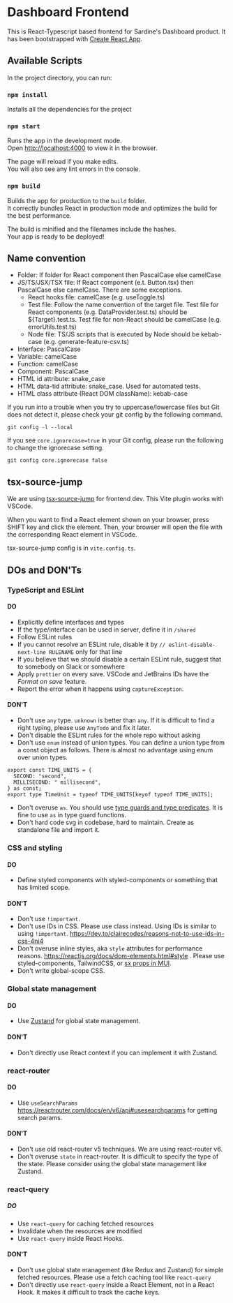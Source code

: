 # Dashboard Frontend

This is React-Typescript based frontend for Sardine's Dashboard product. It has been bootstrapped with [Create React App](https://github.com/facebook/create-react-app).

## Available Scripts

In the project directory, you can run:

### `npm install`

Installs all the dependencies for the project

### `npm start`

Runs the app in the development mode.<br />
Open [http://localhost:4000](http://localhost:4000) to view it in the browser.

The page will reload if you make edits.<br />
You will also see any lint errors in the console.

### `npm build`

Builds the app for production to the `build` folder.<br />
It correctly bundles React in production mode and optimizes the build for the best performance.

The build is minified and the filenames include the hashes.<br />
Your app is ready to be deployed!

## Name convention

- Folder: If folder for React component then PascalCase else camelCase
- JS/TS/JSX/TSX file: If React component (e.t. Button.tsx) then PascalCase else camelCase. There are some exceptions.
  - React hooks file: camelCase (e.g. useToggle.ts)
  - Test file: Follow the name convention of the target file. Test file for React components (e.g. DataProvider.test.ts) should be ${Target}.test.ts. Test file for non-React should be camelCase (e.g. errorUtils.test.ts)
  - Node file: TS/JS scripts that is executed by Node should be kebab-case (e.g. generate-feature-csv.ts)
- Interface: PascalCase
- Variable: camelCase
- Function: camelCase
- Component: PascalCase
- HTML id attribute: snake_case
- HTML data-tid attribute: snake_case. Used for automated tests.
- HTML class attribute (React DOM className): kebab-case

If you run into a trouble when you try to uppercase/lowercase files but Git does not detect it, please check your git config by the following command.

```
git config -l --local
```

If you see `core.ignorecase=true` in your Git config, please run the following to change the ignorecase setting.

```
git config core.ignorecase false
```

## tsx-source-jump

We are using [tsx-source-jump](https://github.com/mizchi/tsx-source-jump) for frontend dev. This Vite plugin works with VSCode.

When you want to find a React element shown on your browser, press SHIFT key and click the element. Then, your browser will open the file with the corresponding React element in VSCode.

tsx-source-jump config is in `vite.config.ts`.

## DOs and DON'Ts

### TypeScript and ESLint

#### DO

- Explicitly define interfaces and types
- If the type/interface can be used in server, define it in `/shared`
- Follow ESLint rules
- If you cannot resolve an ESLint rule, disable it by `// eslint-disable-next-line RULENAME` only for that line
- If you believe that we should disable a certain ESLint rule, suggest that to somebody on Slack or somewhere
- Apply `prettier` on every save. VSCode and JetBrains IDs have the _Format on save_ feature.
- Report the error when it happens using `captureException`.

#### DON'T

- Don't use `any` type. `unknown` is better than `any`. If it is difficult to find a right typing, please use `AnyTodo` and fix it later.
- Don't disable the ESLint rules for the whole repo without asking
- Don't use `enum` instead of union types. You can define a union type from a const object as follows. There is almost no advantage using enum over union types.

```
export const TIME_UNITS = {
  SECOND: "second",
  MILLISECOND: " millisecond",
} as const;
export type TimeUnit = typeof TIME_UNITS[keyof typeof TIME_UNITS];
```

- Don't overuse `as`. You should use [type guards and type predicates](https://www.typescriptlang.org/docs/handbook/advanced-types.html#using-type-predicates). It is fine to use `as` in type guard functions.
- Don't hard code svg in codebase, hard to maintain. Create as standalone file and import it.

### CSS and styling

#### DO

- Define styled components with styled-components or something that has limited scope.

#### DON'T

- Don't use `!important`.
- Don't use IDs in CSS. Please use class instead. Using IDs is similar to using `!important`. https://dev.to/clairecodes/reasons-not-to-use-ids-in-css-4ni4
- Don't overuse inline styles, aka `style` attributes for performance reasons. https://reactjs.org/docs/dom-elements.html#style . Please use styled-components, TailwindCSS, or [sx props in MUI](https://mui.com/system/the-sx-prop/).
- Don't write global-scope CSS.

### Global state management

#### DO

- Use [Zustand](https://github.com/pmndrs/zustand) for global state management.

#### DON'T

- Don't directly use React context if you can implement it with Zustand.

### react-router

#### DO

- Use `useSearchParams` https://reactrouter.com/docs/en/v6/api#usesearchparams for getting search params.

#### DON'T

- Don't use old react-router v5 techniques. We are using react-router v6.
- Don't overuse `state` in react-router. It is difficult to specify the type of the state. Please consider using the global state management like Zustand.

### react-query

##### DO

- Use `react-query` for caching fetched resources
- Invalidate when the resources are modified
- Use `react-query` inside React Hooks.

#### DON'T

- Don't use global state management (like Redux and Zustand) for simple fetched resources. Please use a fetch caching tool like `react-query`
- Don't directly use `react-query` inside a React Element, not in a React Hook. It makes it difficult to track the cache keys.
